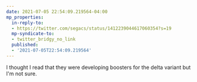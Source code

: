 ```yaml
---
date: 2021-07-05 22:54:09.219564-04:00
mp_properties:
  in-reply-to:
  - https://twitter.com/segacs/status/1412239044617060354?s=19
  mp-syndicate-to:
  - twitter_bridgy_no_link
  published:
  - '2021-07-05T22:54:09.219564'
---
```


I thought I read that they were developing boosters for the delta variant but I'm not sure.